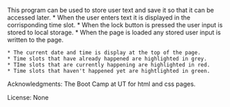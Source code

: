 This program can be used to store user text and save it so that it can be accessed later.
    * When the user enters text it is displayed in the corrisponding time slot.
    * When the lock button is pressed the user input is stored to local storage.
    * When the page is loaded any stored user input is written to the page.

    * The current date and time is display at the top of the page.
    * Time slots that have already happened are highlighted in grey.
    * TIme slots that are currently happening are highlighted in red.
    * Time slots that haven't happened yet are hightlighted in green.

Acknowledgments: The Boot Camp at UT for html and css pages.

License: None